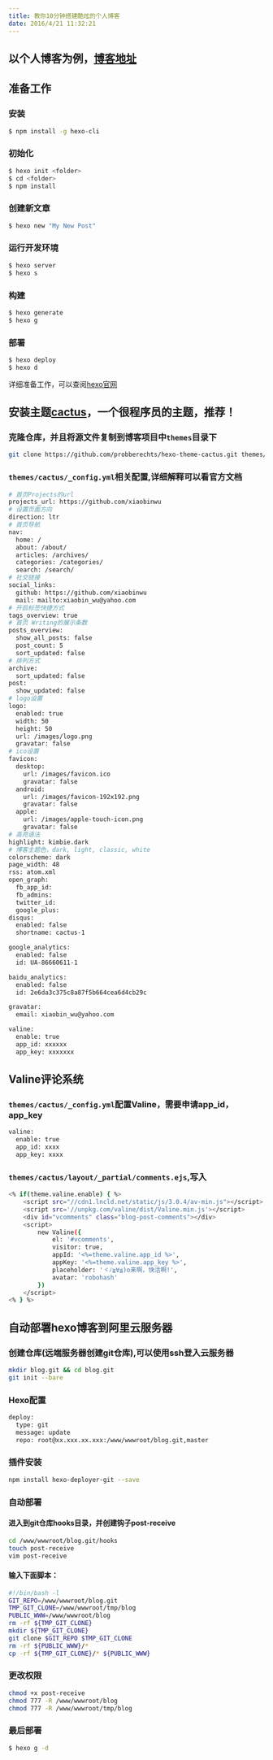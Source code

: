 ```yaml
---
title: 教你10分钟搭建酷炫的个人博客
date: 2016/4/21 11:32:21
---
```


## 以个人博客为例，[博客地址](http://wushaobin.top/)

## 准备工作

### 安装
``` bash
$ npm install -g hexo-cli
```
### 初始化
``` bash
$ hexo init <folder>
$ cd <folder>
$ npm install
```

### 创建新文章

``` bash
$ hexo new "My New Post"
```

### 运行开发环境

``` bash
$ hexo server
$ hexo s
```

### 构建

``` bash
$ hexo generate
$ hexo g
```

### 部署

``` bash
$ hexo deploy
$ hexo d
```

详细准备工作，可以查阅[hexo官网](https://hexo.io/zh-cn/)


## 安装主题[cactus](https://github.com/probberechts/hexo-theme-cactus)，一个很程序员的主题，推荐！

### 克隆仓库，并且将源文件复制到博客项目中`themes`目录下
``` bash
git clone https://github.com/probberechts/hexo-theme-cactus.git themes/cactus

```

### `themes/cactus/_config.yml`相关配置,详细解释可以看官方文档
``` bash
# 首页Projects的url
projects_url: https://github.com/xiaobinwu
# 设置页面方向
direction: ltr
# 首页导航
nav:
  home: /
  about: /about/
  articles: /archives/
  categories: /categories/
  search: /search/
# 社交链接
social_links:
  github: https://github.com/xiaobinwu
  mail: mailto:xiaobin_wu@yahoo.com
# 开启标签快捷方式
tags_overview: true
# 首页 Writing的展示条数
posts_overview:
  show_all_posts: false
  post_count: 5
  sort_updated: false
# 排列方式
archive:
  sort_updated: false
post:
  show_updated: false
# logo设置
logo:
  enabled: true
  width: 50
  height: 50
  url: /images/logo.png
  gravatar: false
# ico设置
favicon:
  desktop:
    url: /images/favicon.ico
    gravatar: false
  android:
    url: /images/favicon-192x192.png
    gravatar: false
  apple:
    url: /images/apple-touch-icon.png
    gravatar: false
# 高亮语法
highlight: kimbie.dark
# 博客主题色，dark, light, classic, white
colorscheme: dark
page_width: 48
rss: atom.xml
open_graph:
  fb_app_id:
  fb_admins:
  twitter_id:
  google_plus:
disqus:
  enabled: false
  shortname: cactus-1

google_analytics:
  enabled: false
  id: UA-86660611-1

baidu_analytics:
  enabled: false
  id: 2e6da3c375c8a87f5b664cea6d4cb29c

gravatar:
  email: xiaobin_wu@yahoo.com

valine:
  enable: true
  app_id: xxxxxx
  app_key: xxxxxxx
```

## Valine评论系统
### `themes/cactus/_config.yml`配置Valine，需要申请app_id，app_key
``` bash
valine:
  enable: true
  app_id: xxxx
  app_key: xxxx
```
### `themes/cactus/layout/_partial/comments.ejs`,写入
``` bash
<% if(theme.valine.enable) { %>
    <script src="//cdn1.lncld.net/static/js/3.0.4/av-min.js"></script>
    <script src='//unpkg.com/valine/dist/Valine.min.js'></script>
    <div id="vcomments" class="blog-post-comments"></div>
    <script>
        new Valine({
            el: '#vcomments',
            visitor: true,
            appId: '<%=theme.valine.app_id %>',
            appKey: '<%=theme.valine.app_key %>',
            placeholder: 'ヾﾉ≧∀≦)o来啊，快活啊!',
            avatar: 'robohash'
        })
    </script>
<% } %>
```

## 自动部署hexo博客到阿里云服务器

### 创建仓库(远端服务器创建git仓库),可以使用ssh登入云服务器
``` bash
mkdir blog.git && cd blog.git
git init --bare
```

### Hexo配置
``` bash
deploy:
  type: git
  message: update
  repo: root@xx.xxx.xx.xxx:/www/wwwroot/blog.git,master
```

### 插件安装
``` bash
npm install hexo-deployer-git --save
```

### 自动部署

#### 进入到git仓库hooks目录，并创建钩子post-receive
``` bash
cd /www/wwwroot/blog.git/hooks
touch post-receive
vim post-receive
```
#### 输入下面脚本：
``` bash 
#!/bin/bash -l
GIT_REPO=/www/wwwroot/blog.git
TMP_GIT_CLONE=/www/wwwroot/tmp/blog
PUBLIC_WWW=/www/wwwroot/blog
rm -rf ${TMP_GIT_CLONE}
mkdir ${TMP_GIT_CLONE}
git clone $GIT_REPO $TMP_GIT_CLONE
rm -rf ${PUBLIC_WWW}/*
cp -rf ${TMP_GIT_CLONE}/* ${PUBLIC_WWW}
```

### 更改权限
``` bash
chmod +x post-receive
chmod 777 -R /www/wwwroot/blog
chmod 777 -R /www/wwwroot/tmp/blog
```
### 最后部署
``` bash
$ hexo g -d
```
